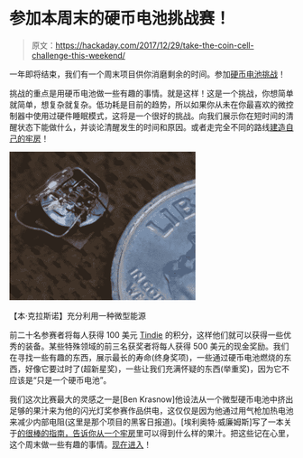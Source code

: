 # 参加本周末的硬币电池挑战赛！

> 原文：<https://hackaday.com/2017/12/29/take-the-coin-cell-challenge-this-weekend/>

一年即将结束，我们有一个周末项目供你消磨剩余的时间。参加[硬币电池挑战](https://hackaday.io/contest/28283-coin-cell-challenge)！

挑战的重点是用硬币电池做一些有趣的事情。就是这样！这是一个挑战，你想简单就简单，想复杂就复杂。低功耗是目前的趋势，所以如果你从未在你最喜欢的微控制器中使用过硬件睡眠模式，这将是一个很好的挑战。向我们展示你在短时间的清醒状态下能做什么，并谈论清醒发生的时间和原因。或者走完全不同的路线[建造自己的牢房](https://hackaday.io/project/28390-heavy-lifting-bro)！

![](img/0e2e0a23e8cb88f883791072a3d87095.png)

【本·克拉斯诺】充分利用一种微型能源

前二十名参赛者将每人获得 100 美元 [Tindie](https://www.tindie.com/) 的积分，这样他们就可以获得一些优秀的装备。某些特殊领域的前三名获奖者将每人获得 500 美元的现金奖励。我们在寻找一些有趣的东西，展示最长的寿命(终身奖项)，一些通过硬币电池燃烧的东西，好像它要过时了(超新星奖)，一些让我们充满怀疑的东西(举重奖)，因为它不应该是“只是一个硬币电池”。

我们这次比赛最大的灵感之一是[Ben Krasnow]他设法从一个微型硬币电池中挤出足够的果汁来为他的闪光灯奖参赛作品供电，这仅仅是因为他通过用气枪加热电池来减少内部电阻(这里是那个项目的黑客日报道)。[埃利奥特·威廉姆斯]写了一本关于[的很棒的指南，告诉你从一个牢房](https://hackaday.com/2017/12/22/coin-cells-the-mythical-milliamp-hour/)里可以得到什么样的果汁。把这些记在心里，这个周末做一些有趣的事情。[现在进入](https://hackaday.io/contest/28283-coin-cell-challenge)！